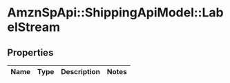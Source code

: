 # AmznSpApi::ShippingApiModel::LabelStream

## Properties
Name | Type | Description | Notes
------------ | ------------- | ------------- | -------------

